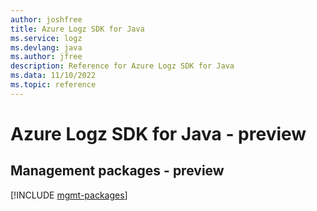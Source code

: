 ```yaml
---
author: joshfree
title: Azure Logz SDK for Java
ms.service: logz
ms.devlang: java
ms.author: jfree
description: Reference for Azure Logz SDK for Java
ms.data: 11/10/2022
ms.topic: reference
---
```

# Azure Logz SDK for Java - preview

## Management packages - preview
[!INCLUDE [mgmt-packages](logz-mgmt-index.md)]